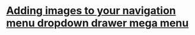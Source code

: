 # [Adding images to your navigation menu dropdown drawer mega menu](https://theprompted.co/blogs/tutorials/adding-images-to-your-navigation-menu-dropdown-drawer-mega-menu-free-tutorial)

